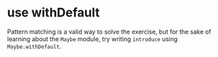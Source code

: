 # use withDefault

Pattern matching is a valid way to solve the exercise, but for the sake of learning about the `Maybe` module, try writing `introduce` using `Maybe.withDefault`.
